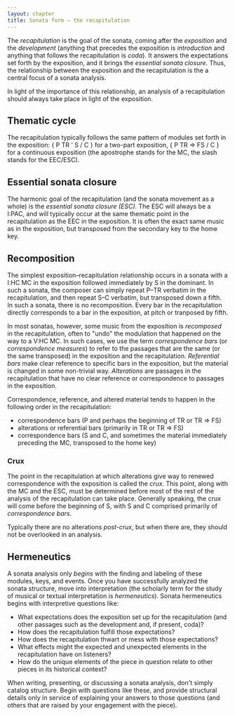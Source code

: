 ```yaml
---
layout: chapter
title: Sonata form – the recapitulation
---
```


The _recapitulation_ is the goal of the sonata, coming after the _exposition_ and the _development_ (anything that precedes the exposition is _introduction_ and anything that follows the recapitulation is _coda_). It answers the expectations set forth by the exposition, and it brings the _essential sonata closure_. Thus, the relationship between the exposition and the recapitulation is the a central focus of a sonata analysis.

In light of the importance of this relationship, an analysis of a recapitulation should always take place in light of the exposition.

## Thematic cycle ##

The recapitulation typically follows the same pattern of modules set forth in the exposition: { P TR ’ S / C } for a two-part exposition, { P TR ⇒ FS / C } for a continuous exposition (the apostrophe stands for the MC, the slash stands for the EEC/ESC).

## Essential sonata closure

The harmonic goal of the recapitulation (and the sonata movement as a whole) is the _essential sonata closure (ESC)_. The ESC will always be a I:PAC, and will typically occur at the same thematic point in the recapitulation as the EEC in the exposition. It is often the exact same music as in the exposition, but transposed from the secondary key to the home key.

## Recomposition

The simplest exposition–recapitulation relationship occurs in a sonata with a I:HC MC in the exposition followed immediately by S in the dominant. In such a sonata, the composer can simply repeat P–TR verbatim in the recapitulation, and then repeat S–C verbatim, but transposed down a fifth. In such a sonata, there is no recomposition. Every bar in the recapitulation directly corresponds to a bar in the exposition, at pitch or tranposed by fifth.

In most sonatas, however, some music from the exposition is *recomposed* in the recapitulation, often to "undo" the modulation that happened on the way to a V:HC MC. In such cases, we use the term *correspondence bars* (or *correspondence measures*) to refer to the passages that are the same (or the same transposed) in the exposition and the recapitulation. *Referential bars* make clear reference to specific bars in the exposition, but the material is changed in some non-trivial way. *Alterations* are passages in the recapitulation that have no clear reference or correspondence to passages in the exposition.

Correspondence, reference, and altered material tends to happen in the following order in the recapitulation: 

- correspondence bars (P and perhaps the beginning of TR or TR ⇒ FS)  
- alterations or referential bars (primarily in TR or TR ⇒ FS)  
- correspondence bars (S and C, and sometimes the material immediately preceding the MC, transposed to the home key)

### Crux

The point in the recapitulation at which alterations give way to renewed correspondence with the exposition is called the *crux*. This point, along with the MC and the ESC, must be determined before most of the rest of the analysis of the recapitulation can take place. Generally speaking, the crux will come before the beginning of S, with S and C comprised primarily of *correspondence bars*.

Typically there are no alterations *post-crux*, but when there are, they should not be overlooked in an analysis.

## Hermeneutics

A sonata analysis only _begins_ with the finding and labeling of these modules, keys, and events. Once you have successfully analyzed the sonata structure, move into interpretation (the scholarly term for the study of musical or textual interpretation is _hermeneutics_). Sonata hermeneutics begins with interpretive questions like:

* What expectations does the exposition set up for the recapitulation (and other passages such as the development and, if present, coda)?
* How does the recapitulation fulfill those expectations?
* How does the recapitulation thwart or mess with those expectations?
* What effects might the expected and unexpected elements in the recapitulation have on listeners?
* How do the unique elements of the piece in question relate to other pieces in its historical context?

When writing, presenting, or discussing a sonata analysis, don't simply catalog structure. Begin with questions like these, and provide structural details only in service of explaining your answers to those questions (and others that are raised by your engagement with the piece).
